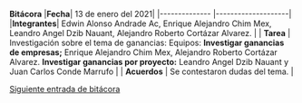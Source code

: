 **Bitácora**
|**Fecha**| 13 de enero del 2021|
|-------------- |--------------------|
|**Integrantes**| Edwin Alonso Andrade Ac, Enrique Alejandro Chim Mex, Leandro Angel Dzib Nauant, Alejandro Roberto Cortázar Alvarez. |
| **Tarea** | Investigación sobre el tema de ganancias: Equipos:  **Investigar ganancias de empresas;** Enrique Alejandro Chim Mex, Alejandro Roberto Cortázar Alvarez.  **Investigar ganancias por proyecto:**  Leandro Angel Dzib Nauant y Juan Carlos Conde Marrufo  |
| **Acuerdos** | Se contestaron dudas del tema. |


[Siguiente entrada de bitácora](https://github.com/Edwin-Lines/Proyecto-And-Then...-/blob/main/Documentaci%C3%B3n/Bit%C3%A1coras/Bit%C3%A1coras%20de%20Tercera%20Entrega/2.%20D%C3%ADa%2019%20de%20enero%20del%202021.md "Siguiente entrada de bitácora")

